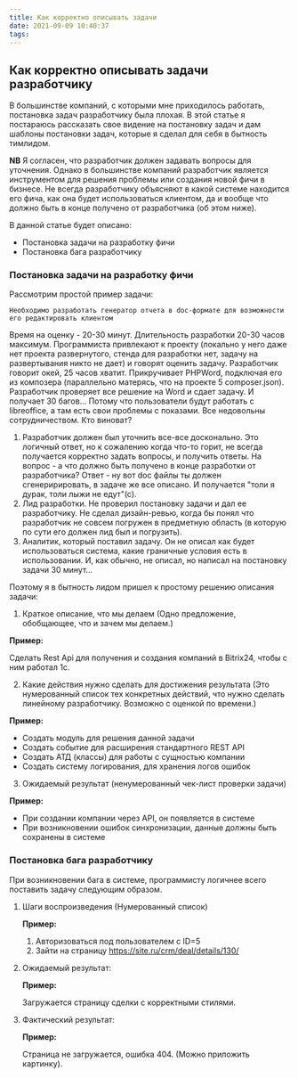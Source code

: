```yaml
---
title: Как корректно описывать задачи
date: 2021-09-09 10:40:37
tags:
---
```

## Как корректно описывать задачи разработчику

В большинстве компаний, с которыми мне приходилось работать, постановка задач разработчику была плохая. В этой статье я постараюсь рассказать свое видение на постановку задач и дам шаблоны постановки задач, которые я сделал для себя в бытность тимлидом.

**NB** Я согласен, что разработчик должен задавать вопросы для уточнения. Однако в большинстве компаний разработчик является инструментом для решения проблемы или создания новой фичи в бизнесе. Не всегда разработчику объясняют в какой системе находится его фича, как она будет использоваться клиентом, да и вообще что должно быть в конце получено от разработчика (об этом ниже).

В данной статье будет описано:

* Постановка задачи на разработку фичи
* Постановка бага разработчику

### **Постановка задачи на разработку фичи**

Рассмотрим простой пример задачи:

`Необходимо разработать генератор отчета в doc-формате для возможности его редактировать клиентом`

Время на оценку - 20-30 минут. Длительность разработки 20-30 часов максимум. Программиста привлекают к проекту (локально у него даже нет проекта развернутого, стенда для разработки нет, задачу на развертывания никто не дает) и говорят оценить задачу. Разработчик говорит окей, 25 часов хватит. Прикручивает PHPWord, подключая его из композера (параллельно матерясь, что на проекте 5 composer.json). Разработчик проверяет все решение на Word и сдает задачу. И получает 30 багов... Потому что пользователи будут работать с libreoffice, а там есть свои проблемы с показами. Все недовольны сотрудничеством. Кто виноват?

1) Разработчик должен был уточнить все-все досконально. Это логичный ответ, но к сожалению когда что-то горит, не всегда получается корректно задать вопросы, и получить ответы. На вопрос - а что должно быть получено в конце разработки от разработчика? Ответ - ну вот doc файлы ты должен сгенеририровать, в задаче же все описано. И получается "толи я дурак, толи лыжи не едут"(с).
2) Лид разработки. Не проверил постановку задачи и дал ее разработчику. Не сделал дизайн-ревью, когда бы понял что разработчик не совсем погружен в предметную область (в которую по сути его должен лид был и погрузить).
3) Аналитик, который поставил задачу. Он не описал как будет использоваться система, какие граничные условия есть в использовании. И, как обычно, не описал, но написал на постановку задачи 30 минут...

Поэтому я в бытность лидом пришел к простому решению описания задачи:

1. Краткое описание, что мы делаем (Одно предложение, обобщающее, что и зачем мы делаем.)

**Пример:**

Сделать Rest Api для получения и создания компаний в Bitrix24, чтобы с ним работал 1с.

2. Какие действия нужно сделать для достижения результата (Это нумерованный список тех конкретных действий, что нужно сделать линейному разработчику. Возможно с оценкой по времени.)

**Пример:**

* Создать модуль для решения данной задачи
* Создать событие для расширения стандартного REST API
* Создать АТД (классы) для работы с сущностью компании
* Создать систему логирования, для хранения логов ошибок

3. Ожидаемый результат (ненумерованный чек-лист проверки задачи)

**Пример:**

* При создании компании через API, он появляется в системе
* При возникновении ошибок синхронизации, данные должны быть сохранены в системе

### **Постановка бага разработчику**

При возникновении бага в системе, программисту логичнее всего поставить задачу следующим образом.

1. Шаги воспроизведения (Нумерованный список)

   **Пример:**

   1) Авторизоваться под пользователем с ID=5
   2) Зайти на страницу https://site.ru/crm/deal/details/130/
2. Ожидаемый результат:

   **Пример:**

   Загружается страницу сделки с корректными стилями.
4. Фактический результат:

   **Пример:**

   Страница не загружается, ошибка 404. (Можно приложить картинку).
